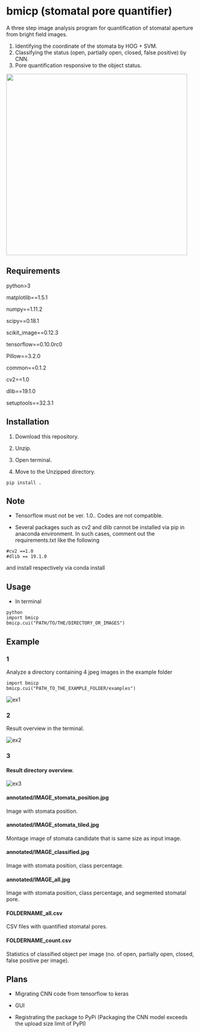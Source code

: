 # bmicp (stomatal pore quantifier)

A three step image analysis program for quantification of stomatal aperture from bright field images.

1. Identifying the coordinate of the stomata by HOG + SVM.
2. Classifying the status (open, partially open, closed, false positive) by CNN.
3. Pore quantification responsive to the object status.

<img src="https://github.com/totti0223/stomata_quantifier/blob/master/images/overview.jpg" width="480">

## Requirements

python>3

matplotlib==1.5.1

numpy==1.11.2

scipy==0.18.1

scikit_image==0.12.3

tensorflow==0.10.0rc0

Pillow==3.2.0

common==0.1.2

cv2==1.0

dlib==19.1.0

setuptools==32.3.1

## Installation

1. Download this repository.

2. Unzip.

2. Open terminal.

3. Move to the Unzipped directory.

~~~~
pip install .
~~~~

## Note

- Tensorflow must not be ver. 1.0.. Codes are not compatible.

- Several packages such as cv2 and dlib cannot be installed via pip in anaconda environment. In such cases, comment out the requirements.txt like the following 

~~~~
#cv2 ==1.0
#dlib == 19.1.0
~~~~
and install respectively via conda install

## Usage

- In terminal

~~~~
python
import bmicp
bmicp.cui("PATH/TO/THE/DIRECTORY_OR_IMAGES")
~~~~

## Example

### 1
Analyze a directory containing 4 jpeg images in the example folder

~~~~
import bmicp
bmicp.cui("PATH_TO_THE_EXAMPLE_FOLDER/examples")
~~~~

![ex1](https://github.com/totti0223/stomata_quantifier/blob/master/images/e1.png)

### 2
Result overview in the terminal.

![ex2](https://github.com/totti0223/stomata_quantifier/blob/master/images/e2.png)

### 3

#### Result directory overview.
![ex3](https://github.com/totti0223/stomata_quantifier/blob/master/images/e3.png)

#### annotated/IMAGE_stomata_position.jpg
Image with stomata position.

#### annotated/IMAGE_stomata_tiled.jpg
Montage image of stomata candidate that is same size as input image.

#### annotated/IMAGE_classified.jpg
Image with stomata position, class percentage.

#### annotated/IMAGE_all.jpg
Image with stomata position, class percentage, and segmented stomatal pore.

#### FOLDERNAME_all.csv
CSV files with quantified stomatal pores.

#### FOLDERNAME_count.csv
Statistics of classified object per image (no. of open, partially open, closed, false positive per image).

## Plans

- Migrating CNN code from tensorflow to keras

- GUI

- Registrating the package to PyPi (Packaging the CNN model exceeds the upload size limit of PyPI)